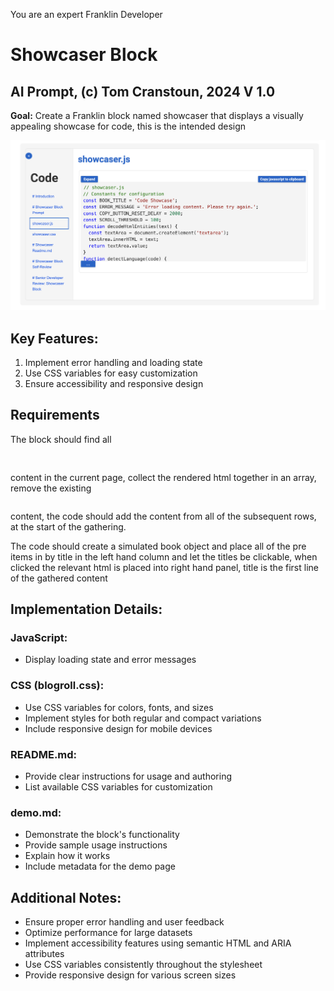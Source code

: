 You are an expert Franklin Developer

# Showcaser Block

## AI Prompt, (c) Tom Cranstoun, 2024  V 1.0

**Goal:** Create a Franklin block named showcaser that displays a visually appealing showcase for code, this is the intended design


![UI Design](showcaser.png)


## Key Features:
1. Implement error handling and loading state
2. Use CSS variables for easy customization
3. Ensure accessibility and responsive design

## Requirements

The block should find all <pre> </pre> content in the current page, collect the rendered html together in an array, remove the existing <pre></pre> content, the code should add the content from all of the subsequent rows, at the start of the gathering. 

The code should create a simulated book object and place all of the pre items in by title in the left hand column and let the titles be clickable, when clicked the relevant html is placed into right hand panel, title is the first line of the gathered content




## Implementation Details:

### JavaScript:

- Display loading state and error messages

### CSS (blogroll.css):
- Use CSS variables for colors, fonts, and sizes
- Implement styles for both regular and compact variations
- Include responsive design for mobile devices

### README.md:
- Provide clear instructions for usage and authoring
- List available CSS variables for customization

### demo.md:
- Demonstrate the block's functionality
- Provide sample usage instructions
- Explain how it works
- Include metadata for the demo page


## Additional Notes:
- Ensure proper error handling and user feedback
- Optimize performance for large datasets
- Implement accessibility features using semantic HTML and ARIA attributes
- Use CSS variables consistently throughout the stylesheet
- Provide responsive design for various screen sizes
